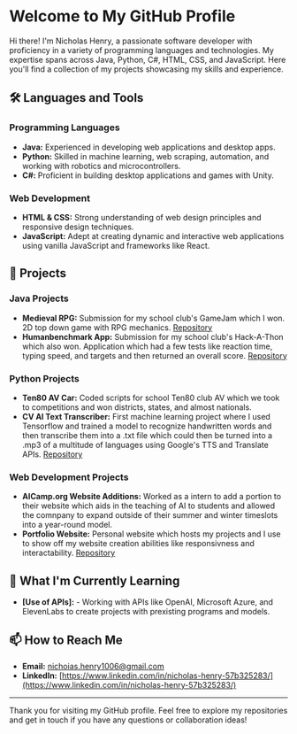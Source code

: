 # Welcome to My GitHub Profile

Hi there! I'm Nicholas Henry, a passionate software developer with proficiency in a variety of programming languages and technologies. My expertise spans across Java, Python, C#, HTML, CSS, and JavaScript. Here you'll find a collection of my projects showcasing my skills and experience.

## 🛠 Languages and Tools

### Programming Languages
- **Java:** Experienced in developing web applications and desktop apps.
- **Python:** Skilled in machine learning, web scraping, automation, and working with robotics and microcontrollers.
- **C#:** Proficient in building desktop applications and games with Unity.

### Web Development
- **HTML & CSS:** Strong understanding of web design principles and responsive design techniques.
- **JavaScript:** Adept at creating dynamic and interactive web applications using vanilla JavaScript and frameworks like React.

## 📂 Projects

### Java Projects
- **Medieval RPG:** Submission for my school club's GameJam which I won. 2D top down game with RPG mechanics. [Repository]()
- **Humanbenchmark App:** Submission for my school club's Hack-A-Thon which also won. Application which had a few tests like reaction time, typing speed, and targets and then returned an overall score. [Repository]()

### Python Projects
- **Ten80 AV Car:** Coded scripts for school Ten80 club AV which we took to competitions and won districts, states, and almost nationals.
- **CV AI Text Transcriber:** First machine learning project where I used Tensorflow and trained a model to recognize handwritten words and then transcribe them into a .txt file which could then be turned into a .mp3 of a multitude of languages using Google's TTS and Translate APIs. [Repository]()

### Web Development Projects
- **AICamp.org Website Additions:** Worked as a intern to add a portion to their website which aids in the teaching of AI to students and allowed the comnpany to expand outside of their summer and winter timeslots into a year-round model.
- **Portfolio Website:** Personal website which hosts my projects and I use to show off my website creation abilities like responsivness and interactability. [Repository]()

## 🌱 What I'm Currently Learning
- **[Use of APIs]:** - Working with APIs like OpenAI, Microsoft Azure, and ElevenLabs to create projects with prexisting programs and models.
  
## 📫 How to Reach Me
- **Email:** [nichoias.henry1006@gmail.com](mailto:nichoias.henry1006@gmail.com)
- **LinkedIn:** [https://www.linkedin.com/in/nicholas-henry-57b325283/](https://www.linkedin.com/in/nicholas-henry-57b325283/)

---

Thank you for visiting my GitHub profile. Feel free to explore my repositories and get in touch if you have any questions or collaboration ideas!
